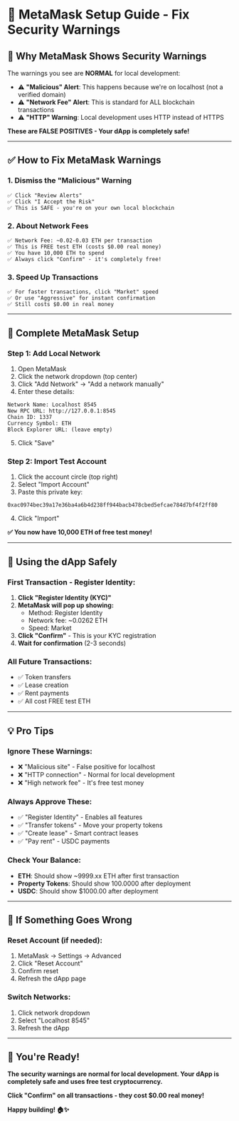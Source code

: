 # 🦊 MetaMask Setup Guide - Fix Security Warnings

## 🚨 **Why MetaMask Shows Security Warnings**

The warnings you see are **NORMAL** for local development:
- ⚠️ **"Malicious" Alert**: This happens because we're on localhost (not a verified domain)
- ⚠️ **"Network Fee" Alert**: This is standard for ALL blockchain transactions
- ⚠️ **"HTTP" Warning**: Local development uses HTTP instead of HTTPS

**These are FALSE POSITIVES - Your dApp is completely safe!**

---

## ✅ **How to Fix MetaMask Warnings**

### 1. **Dismiss the "Malicious" Warning**
```
✅ Click "Review Alerts" 
✅ Click "I Accept the Risk" 
✅ This is SAFE - you're on your own local blockchain
```

### 2. **About Network Fees**
```
✅ Network Fee: ~0.02-0.03 ETH per transaction
✅ This is FREE test ETH (costs $0.00 real money)
✅ You have 10,000 ETH to spend
✅ Always click "Confirm" - it's completely free!
```

### 3. **Speed Up Transactions**
```
✅ For faster transactions, click "Market" speed
✅ Or use "Aggressive" for instant confirmation
✅ Still costs $0.00 in real money
```

---

## 🔧 **Complete MetaMask Setup**

### **Step 1: Add Local Network**
1. Open MetaMask
2. Click the network dropdown (top center)
3. Click "Add Network" → "Add a network manually"
4. Enter these details:
```
Network Name: Localhost 8545
New RPC URL: http://127.0.0.1:8545
Chain ID: 1337
Currency Symbol: ETH
Block Explorer URL: (leave empty)
```
5. Click "Save"

### **Step 2: Import Test Account**
1. Click the account circle (top right)
2. Select "Import Account"
3. Paste this private key:
```
0xac0974bec39a17e36ba4a6b4d238ff944bacb478cbed5efcae784d7bf4f2ff80
```
4. Click "Import"

**✅ You now have 10,000 ETH of free test money!**

---

## 🎯 **Using the dApp Safely**

### **First Transaction - Register Identity:**
1. **Click "Register Identity (KYC)"**
2. **MetaMask will pop up showing:**
   - Method: Register Identity
   - Network fee: ~0.0262 ETH
   - Speed: Market
3. **Click "Confirm"** - This is your KYC registration
4. **Wait for confirmation** (2-3 seconds)

### **All Future Transactions:**
- ✅ Token transfers
- ✅ Lease creation  
- ✅ Rent payments
- ✅ All cost FREE test ETH

---

## 💡 **Pro Tips**

### **Ignore These Warnings:**
- ❌ "Malicious site" - False positive for localhost
- ❌ "HTTP connection" - Normal for local development
- ❌ "High network fee" - It's free test money

### **Always Approve These:**
- ✅ "Register Identity" - Enables all features
- ✅ "Transfer tokens" - Move your property tokens
- ✅ "Create lease" - Smart contract leases
- ✅ "Pay rent" - USDC payments

### **Check Your Balance:**
- **ETH**: Should show ~9999.xx ETH after first transaction
- **Property Tokens**: Should show 100.0000 after deployment
- **USDC**: Should show $1000.00 after deployment

---

## 🔄 **If Something Goes Wrong**

### **Reset Account (if needed):**
1. MetaMask → Settings → Advanced
2. Click "Reset Account"
3. Confirm reset
4. Refresh the dApp page

### **Switch Networks:**
1. Click network dropdown
2. Select "Localhost 8545"
3. Refresh the dApp

---

## 🎉 **You're Ready!**

**The security warnings are normal for local development. Your dApp is completely safe and uses free test cryptocurrency.**

**Click "Confirm" on all transactions - they cost $0.00 real money!**

**Happy building! 🏠✨**
